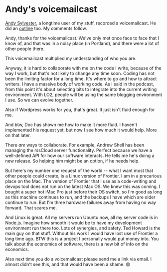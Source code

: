 # Andy's voicemailcast
<a href="http://andysylvester.com/2020/01/22/thoughts-from-a-user/">Andy Sylvester</a>, a longtime user of my stuff, recorded a voicemailcast. He did an <a href="http://instantoutliner.com/fe">outline</a> too. My comments follow.

Andy, thanks for the voicemailcast. We've only met once face to face that I know of, and that was in a noisy place (in Portland), and there were a lot of other people there. 

This voicemailcast multiplied my understanding of who you are. 

Anyway, it is hard to collaborate with me on the code I write, because of the way I work, but that's not likely to change any time soon. Coding has not been the limiting factor for a long time. It's where to go and how to attract writers. I have a massive body of working code. As I said in the podcast, from this point it's about selecting bits to integrate into the current writing environment. With LO2, people will be using the same blogging environment I use. So we can evolve together. 

Also if Wordpress works for you, that's great. It just isn't fluid enough for me. 

And btw, Doc has shown me how to make it more fluid. I haven't implemented his request yet, but now I see how much it would help. More on that later. 

There <i>are</i> ways to collaborate. For example, Andrew Shell has been managing the rssCloud server functionality. Perfect because we have a well-defined API for how our software interacts. He tells me he's doing a new release. So helping him might be an option, if he needs help. 

But here's my number one request of the world -- what I want most that other people could create, is a Linux version of Frontier. I am in a precarious place on the Mac. The version of Frontier that I use as a code-writing and devops tool does not run on the latest Mac OS. We knew this was coming. I bought a super hot iMac Pro just before their OS switch, so I'm good as long as this machine continues to run, and the backups I have which are older continue to run. But I'm three hardware failures away from having no way forward. That scares me. 

And Linux is great. All my servers run Ubuntu now, all my server code is in Node.js. Imagine how smooth it would be to have my development environment run there too. Lots of synergies, and safety. Ted Howard is the main guy on that stuff. Without his work I would have lost use of Frontier a long time ago. BTW this is a project I personally would put money into. You talk about the economics of software, there is a new bit of info on the economics. 

Also next time you do a voicemailcast please send me a link via email. I almost didn't see this, and that would have been a shame. :smile: 

